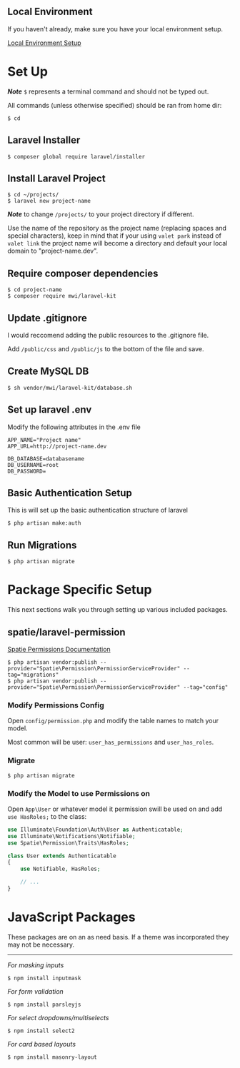## Local Environment
If you haven't already, make sure you have your local environment setup.

[Local Environment Setup](https://github.com/MidwesternInteractive/local-environment)

# Set Up
__*Note*__ `$` represents a terminal command and should not be typed out.

All commands (unless otherwise specified) should be ran from home dir:
```shell
$ cd
```

## Laravel Installer
```shell
$ composer global require laravel/installer
```

## Install Laravel Project
```shell
$ cd ~/projects/
$ laravel new project-name
```
__*Note*__ to change `/projects/` to your project directory if different.

Use the name of the repository as the project name (replacing spaces and special characters), keep in mind that if your using `valet park` instead of `valet link` the project name will become a directory and default your local domain to "project-name.dev".

## Require composer dependencies
```shell
$ cd project-name
$ composer require mwi/laravel-kit
```

## Update .gitignore
I would reccomend adding the public resources to the .gitignore file.

Add `/public/css` and `/public/js` to the bottom of the file and save.

## Create MySQL DB
```shell
$ sh vendor/mwi/laravel-kit/database.sh
```

## Set up laravel .env
Modify the following attributes in the .env file

```
APP_NAME="Project name"
APP_URL=http://project-name.dev

DB_DATABASE=databasename
DB_USERNAME=root
DB_PASSWORD=
```

## Basic Authentication Setup
This is will set up the basic authentication structure of laravel
```shell
$ php artisan make:auth
```

## Run Migrations
```shell
$ php artisan migrate
```

# Package Specific Setup
This next sections walk you through setting up various included packages.

## spatie/laravel-permission
[Spatie Permissions Documentation](https://github.com/spatie/laravel-permission)

```shell
$ php artisan vendor:publish --provider="Spatie\Permission\PermissionServiceProvider" --tag="migrations"
$ php artisan vendor:publish --provider="Spatie\Permission\PermissionServiceProvider" --tag="config"
```

### Modify Permissions Config
Open `config/permission.php` and modify the table names to match your model.

Most common will be user: `user_has_permissions` and `user_has_roles`.

### Migrate
```shell
$ php artisan migrate
```

### Modify the Model to use Permissions on
Open `App\User` or whatever model it permission swill be used on and add `use HasRoles;` to the class:
```php
use Illuminate\Foundation\Auth\User as Authenticatable;
use Illuminate\Notifications\Notifiable;
use Spatie\Permission\Traits\HasRoles;

class User extends Authenticatable
{
    use Notifiable, HasRoles;

    // ...
}
```

# JavaScript Packages
These packages are on an as need basis. If a theme was incorporated they may not be necessary.

---

*For masking inputs*
```shell
$ npm install inputmask
```

*For form validation*
```shell
$ npm install parsleyjs
```

*For select dropdowns/multiselects*
```shell
$ npm install select2
```

*For card based layouts*
```shell
$ npm install masonry-layout
```
